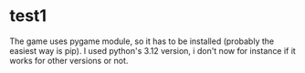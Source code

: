 # test1
The game uses pygame module, so it has to be installed (probably the easiest way is pip). I used python's 3.12 version, i don't now for instance if it works for other versions or not.
